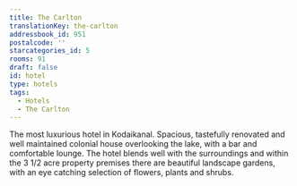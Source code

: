 ```yaml
---
title: The Carlton
translationKey: the-carlton
addressbook_id: 951
postalcode: ''
starcategories_id: 5
rooms: 91
draft: false
id: hotel
type: hotels
tags:
  - Hotels
  - The Carlton
---
```

The most luxurious hotel in Kodaikanal. Spacious, tastefully renovated and well maintained colonial house overlooking the lake, with a bar and comfortable lounge. The hotel blends well with the surroundings and within the 3 1/2 acre property premises there are beautiful landscape gardens, with an eye catching selection of flowers, plants and shrubs.
